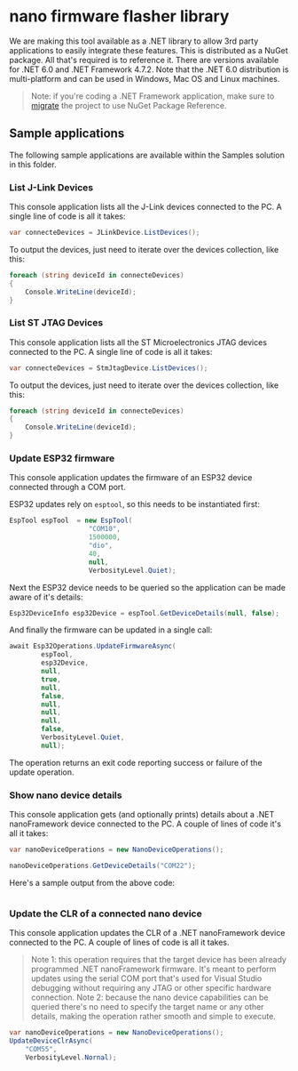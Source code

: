 # nano firmware flasher library

We are making this tool available as a .NET library to allow 3rd party applications to easily integrate these features.
This is distributed as a NuGet package. All that's required is to reference it. There are versions available for .NET 6.0 and .NET Framework 4.7.2.
Note that the .NET 6.0 distribution is multi-platform and can be used in Windows, Mac OS and Linux machines.

>Note: if you're coding a .NET Framework application, make sure to [migrate](https://devblogs.microsoft.com/nuget/migrate-packages-config-to-package-reference) the project to use NuGet Package Reference.

## Sample applications

The following sample applications are available within the Samples solution in this folder.

### List J-Link Devices

This console application lists all the J-Link devices connected to the PC.
A single line of code is all it takes:

```csharp
var connecteDevices = JLinkDevice.ListDevices();
```

To output the devices, just need to iterate over the devices collection, like this:

```csharp
foreach (string deviceId in connecteDevices)
{
    Console.WriteLine(deviceId);
}
```

### List ST JTAG Devices

This console application lists all the ST Microelectronics JTAG devices connected to the PC.
A single line of code is all it takes:

```csharp
var connecteDevices = StmJtagDevice.ListDevices();
```

To output the devices, just need to iterate over the devices collection, like this:

```csharp
foreach (string deviceId in connecteDevices)
{
    Console.WriteLine(deviceId);
}
```

### Update ESP32 firmware

This console application updates the firmware of an ESP32 device connected through a COM port.

ESP32 updates rely on `esptool`, so this needs to be instantiated first:

```csharp
EspTool espTool  = new EspTool(
                    "COM10",
                    1500000,
                    "dio",
                    40,
                    null,
                    VerbosityLevel.Quiet);
```

Next the ESP32 device needs to be queried so the application can be made aware of it's details:

```csharp
Esp32DeviceInfo esp32Device = espTool.GetDeviceDetails(null, false);
```

And finally the firmware can be updated in a single call:

```csharp
await Esp32Operations.UpdateFirmwareAsync(
        espTool,
        esp32Device,
        null,
        true,
        null,
        false,
        null,
        null,
        null,
        false,
        VerbosityLevel.Quiet,
        null);
```

The operation returns an exit code reporting success or failure of the update operation.

### Show nano device details

This console application gets (and optionally prints) details about a .NET nanoFramework device connected to the PC.
A couple of lines of code it's all it takes:

```csharp
var nanoDeviceOperations = new NanoDeviceOperations();

nanoDeviceOperations.GetDeviceDetails("COM22");
```

Here's a sample output from the above code:

```text

```

### Update the CLR of a connected nano device

This console application updates the CLR of a .NET nanoFramework device connected to the PC.
A couple of lines of code is all it takes.

>Note 1: this operation requires that the target device has been already programmed .NET nanoFramework firmware. It's meant to perform updates using the serial COM port that's used for Visual Studio debugging without requiring any JTAG or other specific hardware connection.
>Note 2: because the nano device capabilities can be queried there's no need to specify the target name or any other details, making the operation rather smooth and simple to execute.

```csharp
var nanoDeviceOperations = new NanoDeviceOperations();
UpdateDeviceClrAsync(
    "COM55",
    VerbosityLevel.Nornal);
```
